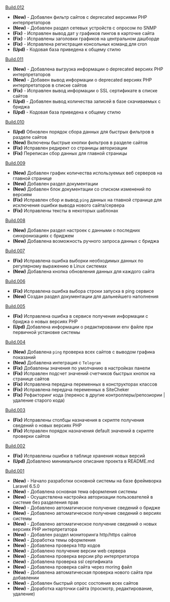 [Build.012](https://github.com/TripleSD/moring/releases/tag/build.012)
- **(New)** - Добавлен фильтр сайтов с deprecated версиями PHP интерпретаторов
- **(New)** - Добавлен раздел сетевых устройств с опросом по SNMP
- **(Fix)** - Исправлен вывод дат у графиков пингов в карточке сайта
- **(Fix)** - Исправлены заголовки графиков на центральном дашборде
- **(Fix)** - Исправлена регистрация консольных команд для cron
- **(Upd)** - Кодовая база приведена к общему стилю

[Build.011](https://github.com/TripleSD/moring/releases/tag/build.011)
- **(New)** - Добавлена выгрузка информации о deprecated версиях PHP интерпретаторов
- **(New)** - Добавен вывод информации о deprecated версиях PHP интерпретаторов в списке сайтов
- **(Fix)** - Исправлен вывод информации о SSL сертификате в списке сайтов
- **(Upd)** - Добавлен вывод количества записей в базе скачиваемых с бриджа
- **(Upd)** - Кодовая база приведена к общему стилю 

[Build.010](https://github.com/TripleSD/moring/releases/tag/build.010)
- **(Upd)** Обновлен порядок сбора данных для быстрых фильтров в разделе сайтов
- **(New)** Включены быстрые кнопки фильтров в разделе сайтов
- **(Fix)** Исправлен редирект со страницы авторизации
- **(Fix)** Переписан сбор данных для главной страницы

[Build.009](https://github.com/TripleSD/moring/releases/tag/build.009)
- **(New)** Добавлен график количества используемых веб серверов на главной странице
- **(New)** Добавлен раздел документации
- **(New)** Добавлен блок документации со списком изменений по версиям
- **(Fix)** Исправлен сбор и вывод `ping` данных на главной странице для исключения ошибки вывода нового сайта/сервера
- **(Fix)** Исправлены тексты в некоторых шаблонах

[Build.008](https://github.com/TripleSD/moring/releases/tag/build.008)
- **(New)** Добавлен раздел настроек с данными о последних синхронизациях с бриджем 
- **(New)** Добавлена возможность ручного запроса данных с бриджа

[Build.007](https://github.com/TripleSD/moring/releases/tag/build.007)
- **(Fix)** Исправлена ошибка выборки необходимых данных по регулярному выражению в Linux системах
- **(New)** Добавлена кнопка обновления данных для каждого сайта

[Build.006](https://github.com/TripleSD/moring/releases/tag/build.006)
- **(Fix)** Исправлена ошибка выбора строки запуска в ping сервисе
- **(New)** Создан раздел документации для дальнейшего наполнения

[Build.005](https://github.com/TripleSD/moring/releases/tag/build.005)
- **(Fix)** Исправлена ошибка в сервисе получения информации с бриджа о новых версиях PHP
- **(Upd)** Добавлена информации о редактировании env файле при первичной установке системы 

[Build.004](https://github.com/TripleSD/moring/releases/tag/build.004)
- **(New)** Добавлена `ping` проверка всех сайтов с выводом графика показаний
- **(New)** Добавлена интеграция с `Telegram`
- **(Fix)** Добавлены значения по умолчанию в настройках панели
- **(Fix)** Исправлен подсчет значений счетчиков быстрых кнопок на странице сайтов
- **(Fix)** Исправлена передача переменных в конструкторах классов   
- **(Fix)** Исправлена передача переменных в SiteCheker
- **(Fix)** Рефакторинг кода (перенос в другие контроллеры/репозиории | удаление старого кода)

[Build.003](https://github.com/TripleSD/moring/releases/tag/build.003)
- **(Fix)** Исправлены столбцы назначения в скрипте получения сведений о новых версиях PHP
- **(Fix)** Исправлен порядок назначения default значений в скрипте проверки сайтов

[Build.002](https://github.com/TripleSD/moring/releases/tag/build.002)
- **(Fix)** Исправлены ошибки в таблице хранения новых версий
- **(Upd)** Добавлено минимальное описание проекта в README.md

[Build.001](https://github.com/TripleSD/moring/releases/tag/build.001)  
- **(New)** - Начало разработки основной системы на базе фреймворка Laravel 6.5.0
- **(New)** - Добавлена основная тема оформления системы
- **(New)** - Осуществлена настройка авторизации пользователей в системе без разделения прав
- **(New)** - Добавлено автоматическое получение сведений о бридже
- **(New)** - Добавлено автоматическое получение сведений о версиях системы
- **(New)** - Добавлено автоматическое получение сведений о новых версиях PHP интерпретатора
- **(New)** - Добавлен раздел мониторинга http/https сайтов
- **(New)** - Доработка темы оформления
- **(New)** - Добавлена проверка http кодов
- **(New)** - Добавлено получение версии web сервера
- **(New)** - Добавлена проверка версии php интерпретатора
- **(New)** - Добавлена проверка ssl сертификата
- **(New)** - Добавлена проверка сайта через moring файл
- **(New)** - Добавлена автоматическая проверка нового сайта при добавлении
- **(New)** - Добавлен быстрый опрос состояния всех сайтов
- **(New)** - Доработка карточки сайта (просмотр, редактирование, удаление)
